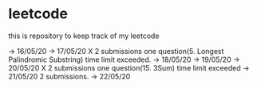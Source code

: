 # leetcode
this is repository to keep track of my leetcode 

-> 16/05/20
-> 17/05/20 X 2 submissions one question(5. Longest Palindromic Substring) time limit exceeded.
-> 18/05/20
-> 19/05/20 
-> 20/05/20 X 2 submissions one question(15. 3Sum) time limit exceeded
-> 21/05/20   2 submissions.
-> 22/05/20    


